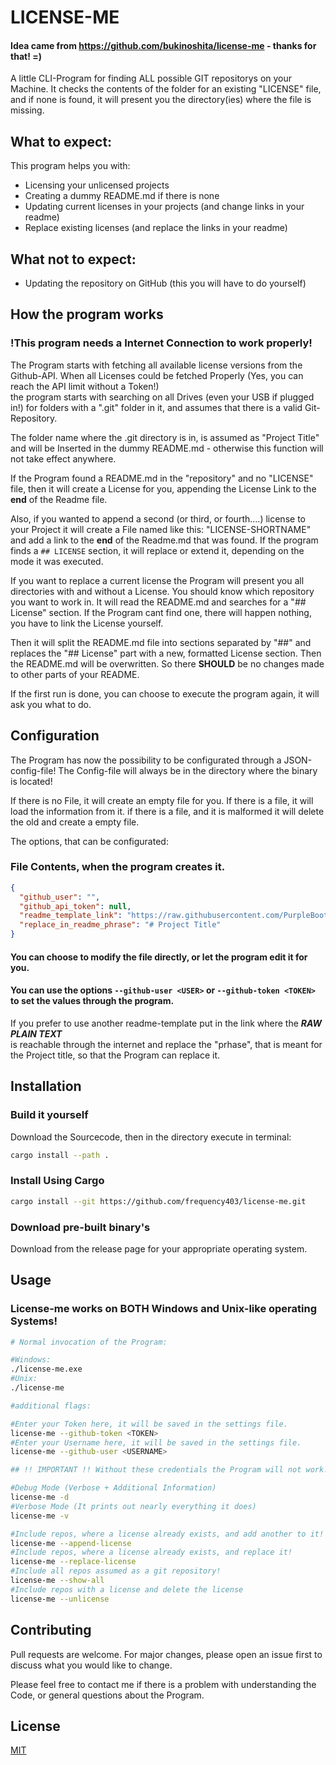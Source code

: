 # LICENSE-ME

#### Idea came from https://github.com/bukinoshita/license-me - thanks for that! =)

A little CLI-Program for finding ALL possible GIT repositorys on your Machine.
It checks the contents of the folder for an existing "LICENSE" file, and if none is found,
it will present you the directory(ies) where the file is missing.

## What to expect:
This program helps you with:

- Licensing your unlicensed projects
- Creating a dummy README.md if there is none
- Updating current licenses in your projects (and change links in your readme)
- Replace existing licenses (and replace the links in your readme)

## What not to expect:

- Updating the repository on GitHub (this you will have to do yourself)

## How the program works

### !This program needs a Internet Connection to work properly!

The Program starts with fetching all available license versions from the Github-API.
When all Licenses could be fetched Properly (Yes, you can reach the API limit without a Token!)  
the program starts with searching on all Drives (even your USB if plugged in!)
for folders with a ".git" folder in it, and assumes that there is a valid Git-Repository.

The folder name where the .git directory is in, is assumed as "Project Title" and will be Inserted
in the dummy README.md - otherwise this function will not take effect anywhere.

If the Program found a README.md in the "repository" and no "LICENSE" file, then
it will create a License for you, appending the License Link to the **end** of the Readme file.

Also, if you wanted to append a second (or third, or fourth....) license to your Project it will create a 
File named like this: "LICENSE-SHORTNAME" and add a link to the **end** of the Readme.md that was found.
If the program finds a ```## LICENSE``` section, it will replace or extend it, depending on the mode it was executed.

If you want to replace a current license the Program will present you all directories with and without a License.
You should know which repository you want to work in. It will read the README.md and searches for
a "## License" section. If the Program cant find one, there will happen nothing, you have to link the License yourself.

Then it will split the README.md file into sections separated by "##" and replaces the "## License" part with a new, formatted
License section. Then the README.md will be overwritten. So there **SHOULD** be no changes made to other parts of your README.

If the first run is done, you can choose to execute the program again, it will ask you what to do.

## Configuration
The Program has now the possibility to be configurated through a JSON-config-file!
The Config-file will always be in the directory where the binary is located!

If there is no File, it will create an empty file for you.
If there is a file, it will load the information from it.
if there is a file, and it is malformed it will delete the old and create a empty file.

The options, that can be configurated:

### File Contents, when the program creates it.
`````json
{
  "github_user": "", 
  "github_api_token": null,
  "readme_template_link": "https://raw.githubusercontent.com/PurpleBooth/a-good-readme-template/main/README.md",
  "replace_in_readme_phrase": "# Project Title"
}
`````

#### You can choose to modify the file directly, or let the program edit it for you.
#### You can use the options `````--github-user <USER>````` or `````--github-token <TOKEN>````` to set the values through the program.

If you prefer to use another readme-template put in the link where the ***RAW PLAIN TEXT***  
is reachable through the internet and replace the "prhase", that is meant for the Project title, so that the Program can replace it.



## Installation

### Build it yourself
Download the Sourcecode, then in the directory execute in terminal:

```bash
cargo install --path .
```

### Install Using Cargo

```bash
cargo install --git https://github.com/frequency403/license-me.git
```
### Download pre-built binary's

Download from the release page for your appropriate operating system.

## Usage

### License-me works on BOTH Windows and Unix-like operating Systems!
```bash
# Normal invocation of the Program:

#Windows:
./license-me.exe
#Unix:
./license-me

#additional flags:

#Enter your Token here, it will be saved in the settings file.
license-me --github-token <TOKEN>
#Enter your Username here, it will be saved in the settings file.
license-me --github-user <USERNAME>

## !! IMPORTANT !! Without these credentials the Program will not work!

#Debug Mode (Verbose + Additional Information)
license-me -d
#Verbose Mode (It prints out nearly everything it does)
license-me -v

#Include repos, where a license already exists, and add another to it!
license-me --append-license
#Include repos, where a license already exists, and replace it!
license-me --replace-license 
#Include all repos assumed as a git repository!
license-me --show-all 
#Include repos with a license and delete the license
license-me --unlicense

```

## Contributing
Pull requests are welcome. For major changes, please open an issue first to discuss what you would like to change.

Please feel free to contact me if there is a problem with understanding the Code, or general questions about the Program.

## License
[MIT](http://choosealicense.com/licenses/mit/)